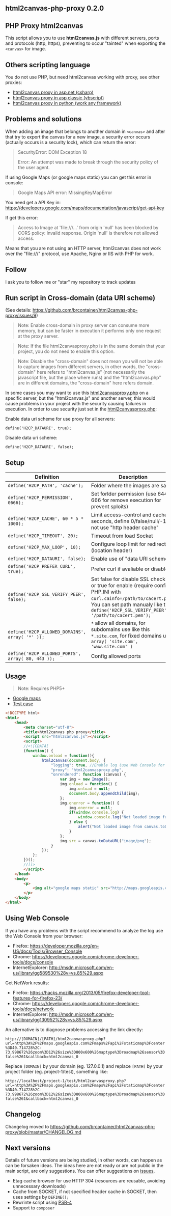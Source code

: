 ## html2canvas-php-proxy 0.2.0

## PHP Proxy html2canvas

This script allows you to use **html2canvas.js** with different servers, ports and protocols (http, https),
preventing to occur "tainted" when exporting the `<canvas>` for image.

## Others scripting language

You do not use PHP, but need html2canvas working with proxy, see other proxies:

* [html2canvas proxy in asp.net (csharp)](https://github.com/brcontainer/html2canvas-csharp-proxy)
* [html2canvas proxy in asp classic (vbscript)](https://github.com/brcontainer/html2canvas-asp-vbscript-proxy)
* [html2canvas proxy in python (work any framework)](https://github.com/brcontainer/html2canvas-proxy-python)

## Problems and solutions

When adding an image that belongs to another domain in `<canvas>` and after that try to export the canvas
for a new image, a security error occurs (actually occurs is a security lock), which can return the error:

> SecurityError: DOM Exception 18
>
> Error: An attempt was made to break through the security policy of the user agent.

If using Google Maps (or google maps static) you can get this error in console:

> Google Maps API error: MissingKeyMapError

You need get a API Key in: https://developers.google.com/maps/documentation/javascript/get-api-key

If get this error:

> Access to Image at 'file:///...' from origin 'null' has been blocked by CORS policy: Invalid response. Origin 'null' is therefore not allowed access.

Means that you are not using an HTTP server, html2canvas does not work over the "file:///" protocol, use Apache, Nginx or IIS with PHP for work.

## Follow

I ask you to follow me or "star" my repository to track updates

## Run script in Cross-domain (data URI scheme)

(See details: https://github.com/brcontainer/html2canvas-php-proxy/issues/9)

> Note: Enable cross-domain in proxy server can consume more memory, but can be faster in execution it performs only one request at the proxy server.

> Note: If the file html2canvasproxy.php is in the same domain that your project, you do not need to enable this option.

> Note: Disable the "cross-domain" does not mean you will not be able to capture images from different servers, in other words, the "cross-domain" here refers to "html2canvas.js" (not necessarily the javascript file, but the place where runs) and the "html2canvas.php" are in different domains, the "cross-domain" here refers domain.

In some cases you may want to use this [html2canvasproxy.php](https://github.com/brcontainer/html2canvas-php-proxy/blob/master/html2canvasproxy.php) on a specific server, but the "html2canvas.js" and another server, this would cause problems in your project with the security causing failures in execution. In order to use security just set in the [html2canvasproxy.php](https://github.com/brcontainer/html2canvas-php-proxy/blob/master/html2canvasproxy.php):

Enable data uri scheme for use proxy for all servers:

`define('H2CP_DATAURI', true);`

Disable data uri scheme:

`define('H2CP_DATAURI', false);`

## Setup

Definition | Description
--- | ---
`define('H2CP_PATH', 'cache');`                   | Folder where the images are saved
`define('H2CP_PERMISSION', 0666);`                | Set forlder permission (use 644 or 666 for remove execution for prevent sploits)
`define('H2CP_CACHE', 60 * 5 * 1000);`            | Limit access-control and cache in seconds, define 0/false/null/-1 to not use "http header cache"
`define('H2CP_TIMEOUT', 20);`                     | Timeout from load Socket
`define('H2CP_MAX_LOOP', 10);`                    | Configure loop limit for redirects (location header)
`define('H2CP_DATAURI', false);`                  | Enable use of "data URI scheme"
`define('H2CP_PREFER_CURL', true);`               | Prefer curl if avaliable or disable
`define('H2CP_SSL_VERIFY_PEER', false);`          | Set false for disable SSL checking or true for enable (require config PHP.INI with `curl.cainfo=/path/to/cacert.pem`). You can set path manualy like this: `define('H2CP_SSL_VERIFY_PEER', '/path/to/cacert.pem');`
`define('H2CP_ALLOWED_DOMAINS', array( '*' ));`   | `*` allow all domains, for subdomains use like this `*.site.com`, for fixed domains use `array( 'site.com', 'www.site.com' )`
`define('H2CP_ALLOWED_PORTS', array( 80, 443 ));` | Config allowed ports

## Usage

> Note: Requires PHP5+

* [Google maps](https://github.com/brcontainer/html2canvas-php-proxy/blob/master/examples/google-maps.html)
* [Test case](https://github.com/brcontainer/html2canvas-php-proxy/blob/master/examples/usable-example.html)

```html
<!DOCTYPE html>
<html>
    <head>
        <meta charset="utf-8">
        <title>html2canvas php proxy</title>
        <script src="html2canvas.js"></script>
        <script>
        //<![CDATA[
        (function() {
            window.onload = function(){
                html2canvas(document.body, {
                    "logging": true, //Enable log (use Web Console for get Errors and Warnings)
                    "proxy": "html2canvasproxy.php",
                    "onrendered": function (canvas) {
                        var img = new Image();
                        img.onload = function() {
                            img.onload = null;
                            document.body.appendChild(img);
                        };
                        img.onerror = function() {
                            img.onerror = null;
                            if(window.console.log) {
                                window.console.log("Not loaded image from canvas.toDataURL");
                            } else {
                                alert("Not loaded image from canvas.toDataURL");
                            }
                        };
                        img.src = canvas.toDataURL("image/png");
                    }
                });
            };
        })();
        //]]>
        </script>
    </head>
    <body>
        <p>
            <img alt="google maps static" src="http://maps.googleapis.com/maps/api/staticmap?center=40.714728,-73.998672&amp;zoom=12&amp;size=800x600&amp;maptype=roadmap&amp;sensor=false">
        </p>
    </body>
</html>
```

## Using Web Console

If you have any problems with the script recommend to analyze the log use the Web Console from your browser:
* Firefox: https://developer.mozilla.org/en-US/docs/Tools/Browser_Console
* Chrome: https://developers.google.com/chrome-developer-tools/docs/console
* InternetExplorer: http://msdn.microsoft.com/en-us/library/gg589530%28v=vs.85%29.aspx

Get NetWork results:
* Firefox: https://hacks.mozilla.org/2013/05/firefox-developer-tool-features-for-firefox-23/
* Chrome: https://developers.google.com/chrome-developer-tools/docs/network
* InternetExplorer: http://msdn.microsoft.com/en-us/library/gg130952%28v=vs.85%29.aspx

An alternative is to diagnose problems accessing the link directly:

`http://[DOMAIN]/[PATH]/html2canvasproxy.php?url=http%3A%2F%2Fmaps.googleapis.com%2Fmaps%2Fapi%2Fstaticmap%3Fcenter%3D40.714728%2C-73.998672%26zoom%3D12%26size%3D800x600%26maptype%3Droadmap%26sensor%3Dfalse%261&callback=html2canvas_0`

Replace `[DOMAIN]` by your domain (eg. 127.0.0.1) and replace `[PATH]` by your project folder (eg. project-1/test), something like:

`http://localhost/project-1/test/html2canvasproxy.php?url=http%3A%2F%2Fmaps.googleapis.com%2Fmaps%2Fapi%2Fstaticmap%3Fcenter%3D40.714728%2C-73.998672%26zoom%3D12%26size%3D800x600%26maptype%3Droadmap%26sensor%3Dfalse%261&callback=html2canvas_0`

## Changelog

Changelog moved to https://github.com/brcontainer/html2canvas-php-proxy/blob/master/CHANGELOG.md

## Next versions

Details of future versions are being studied, in other words, can happen as can be forsaken ideas.
The ideas here are not ready or are not public in the main script, are only suggestions. You can offer suggestions on [issues](https://github.com/brcontainer/html2canvas-php-proxy/issues/new).

* Etag cache browser for use HTTP 304 (resources are reusable, avoiding unnecessary downloads)
* Cache from SOCKET, if not specified header cache in SOCKET, then uses settings by `DEFINE();`
* Rewrinte script using [PSR-4](http://www.php-fig.org/psr/psr-4/)
* Support to `composer`
